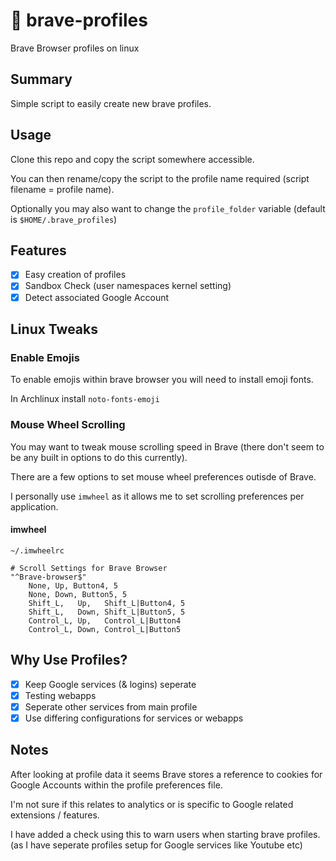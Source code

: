 # 🦁 brave-profiles

Brave Browser profiles on linux

## Summary

Simple script to easily create new brave profiles.

## Usage

Clone this repo and copy the script somewhere accessible.

You can then rename/copy the script to the profile name required (script filename = profile name).

Optionally you may also want to change the `profile_folder` variable (default is `$HOME/.brave_profiles`)

## Features

- [x] Easy creation of profiles
- [x] Sandbox Check (user namespaces kernel setting)
- [x] Detect associated Google Account

## Linux Tweaks

### Enable Emojis

To enable emojis within brave browser you will need to install emoji fonts.

In Archlinux install `noto-fonts-emoji`

### Mouse Wheel Scrolling

You may want to tweak mouse scrolling speed in Brave (there don't seem to be any built in options to do this currently).

There are a few options to set mouse wheel preferences outisde of Brave.

I personally use `imwheel` as it allows me to set scrolling preferences per application.

#### imwheel

`~/.imwheelrc`

```
# Scroll Settings for Brave Browser
"^Brave-browser$"
    None, Up, Button4, 5
    None, Down, Button5, 5
    Shift_L,   Up,   Shift_L|Button4, 5
    Shift_L,   Down, Shift_L|Button5, 5
    Control_L, Up,   Control_L|Button4
    Control_L, Down, Control_L|Button5
```

## Why Use Profiles?

- [x] Keep Google services (& logins) seperate
- [x] Testing webapps
- [x] Seperate other services from main profile
- [x] Use differing configurations for services or webapps

## Notes

After looking at profile data it seems Brave stores a reference to cookies for Google Accounts within the profile preferences file.

I'm not sure if this relates to analytics or is specific to Google related extensions / features.

I have added a check using this to warn users when starting brave profiles. (as I have seperate profiles setup for Google services like Youtube etc)
